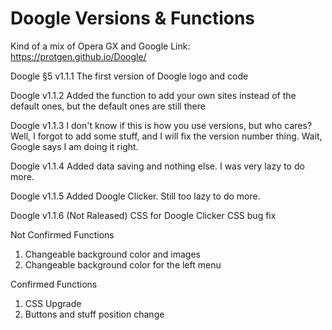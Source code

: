 # Doogle Versions & Functions 

Kind of a mix of Opera GX and Google
Link: https://protgen.github.io/Doogle/

Doogle §5 v1.1.1
The first version of Doogle logo and code

Doogle v1.1.2
Added the function to add your own sites instead of the default ones, but the default ones are still there

Doogle v1.1.3
I don't know if this is how you use versions, but who cares? Well, I forgot to add some stuff, and I will fix the version number thing. Wait, Google says I am doing it right.

Doogle v1.1.4
Added data saving and nothing else. 
I was very lazy to do more.

Doogle v1.1.5
Added Doogle Clicker. 
Still too lazy to do more.

Doogle v1.1.6 (Not Raleased)
CSS for Doogle Clicker
CSS bug fix

Not Confirmed Functions
1. Changeable background color and images
2. Changeable background color for the left menu

Confirmed Functions
1. CSS Upgrade
2. Buttons and stuff position change
